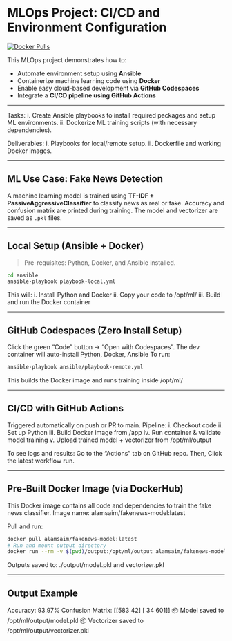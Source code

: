 # MLOps Project: CI/CD and Environment Configuration
[![Docker Pulls](https://img.shields.io/docker/pulls/alamsaim/fakenews-model.svg)](https://hub.docker.com/r/alamsaim/fakenews-model)

This MLOps project demonstrates how to:
- Automate environment setup using **Ansible**
- Containerize machine learning code using **Docker**
- Enable easy cloud-based development via **GitHub Codespaces**
- Integrate a **CI/CD pipeline using GitHub Actions**

---

Tasks:
i. Create Ansible playbooks to install required packages and setup ML environments.
ii. Dockerize ML training scripts (with necessary dependencies).

Deliverables:
i. Playbooks for local/remote setup.
ii. Dockerfile and working Docker images.

---

## ML Use Case: Fake News Detection

A machine learning model is trained using **TF-IDF + PassiveAggressiveClassifier** to classify news as real or fake. Accuracy and confusion matrix are printed during training. The model and vectorizer are saved as `.pkl` files.

---

## Local Setup (Ansible + Docker)
> Pre-requisites: Python, Docker, and Ansible installed.

```bash
cd ansible
ansible-playbook playbook-local.yml
```
This will:
 i. Install Python and Docker
 ii. Copy your code to /opt/ml/
 iii. Build and run the Docker container
 
 ---
 
##  GitHub Codespaces (Zero Install Setup)
Click the green “Code” button → “Open with Codespaces”. The dev container will auto-install Python, Docker, Ansible
To run:
```bash
ansible-playbook ansible/playbook-remote.yml
```
This builds the Docker image and runs training inside /opt/ml/

---

##  CI/CD with GitHub Actions
Triggered automatically on push or PR to main.
Pipeline:
 i. Checkout code
 ii. Set up Python
 iii. Build Docker image from /app
 iv. Run container & validate model training
 v. Upload trained model + vectorizer from /opt/ml/output

To see logs and results:
Go to the “Actions” tab on GitHub repo. Then, Click the latest workflow run.

---

## Pre-Built Docker Image (via DockerHub)
This Docker image contains all code and dependencies to train the fake news classifier.
Image name:
alamsaim/fakenews-model:latest

Pull and run:
```bash
docker pull alamsaim/fakenews-model:latest
# Run and mount output directory
docker run --rm -v $(pwd)/output:/opt/ml/output alamsaim/fakenews-model:latest
```
Outputs saved to: ./output/model.pkl and vectorizer.pkl

---

## Output Example
Accuracy: 93.97%
Confusion Matrix:
 [[583 42]
 [ 34 601]]
 📦 Model saved to /opt/ml/output/model.pkl
 📦 Vectorizer saved to /opt/ml/output/vectorizer.pkl
